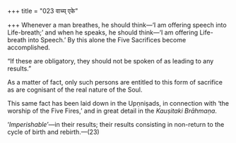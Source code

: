 +++
title = "023 वाच्य् एके"

+++
Whenever a man breathes, he should think—‘I am offering speech into
Life-breath;’ and when he speaks, he should think—‘I am offering
Life-breath into Speech.’ By this alone the Five Sacrifices become
accomplished.

“If these are obligatory, they should not be spoken of as leading to any
results.”

As a matter of fact, only such persons are entitled to this form of
sacrifice as are cognisant of the real nature of the Soul.

This same fact has been laid down in the Upṇniṣads, in connection with
‘the worship of the Five Fires,’ and in great detail in the *Kauṣitaki
Brāhmaṇa*.

‘*Imperishable*’—in their results; their results consisting in
non-return to the cycle of birth and rebirth.—(23)


